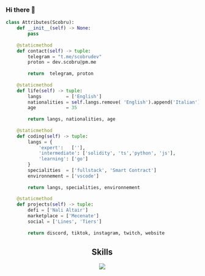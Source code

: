 ### Hi there 👋

```python
class Attributes(Scobru):
	def __init__(self) -> None:
	    pass
	
	@staticmethod
	def contact(self) -> tuple:
	    telegram = "t.me/scobrudev"
	    proton = dev.scobru@pm.me
	    
	    return  telegram, proton
	
	@staticmethod
	def life(self) -> tuple:
		langs         = ['English']
		nationalities = self.langs.remove( 'English').append('Italian')
		age           = 35
		
		return langs, nationalities, age
	
	@staticmethod
	def coding(self) -> tuple:
		langs = {
			'expert':   [''],
			'intermediate': ['solidity', 'ts','python', 'js'],
			'learning': ['go']
		}
		specialities  = ['fullstack', 'Smart Contract']
		environnement = ['vscode']
		
		return langs, specialities, environnement
	
	@staticmethod
	def projects(self) -> tuple:
		defi = ['Nali Altair']
		marketplace = ['Mecenate']
		social = ['Lines', 'Tiers']
   
		return discord, tiktok, instagram, twitch, website

```

<h2 align="center">Skills </h2>

<p align="center">
  <a href="https://skillicons.dev">
    <img src="https://skillicons.dev/icons?i=python,vscode,tailwind,solidity,react,nodejs,ableton,css,github,html,ipfs,js,linux,md,nextjs" />
  </a>
</p>




